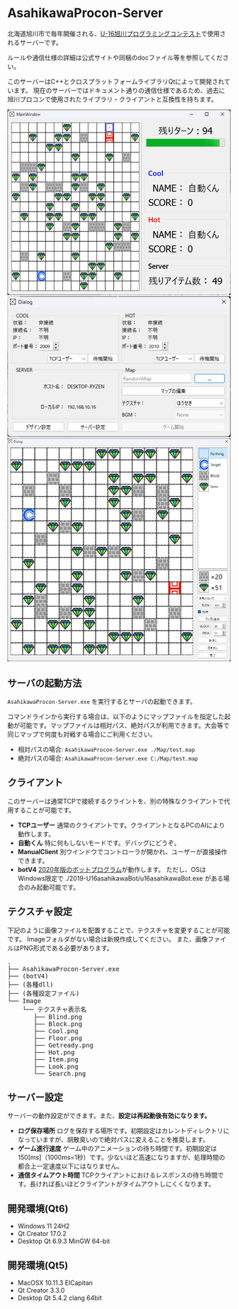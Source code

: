 
# AsahikawaProcon-Server

北海道旭川市で毎年開催される、[U-16旭川プログラミングコンテスト](http://www.procon-asahikawa.org/)で使用されるサーバーです。

ルールや通信仕様の詳細は公式サイトや同梱のdocファイル等を参照してください。

このサーバーはC++とクロスプラットフォームライブラリQtによって開発されています。
現在のサーバーではドキュメント通りの通信仕様であるため、過去に旭川プロコンで使用されたライブラリ・クライアントと互換性を持ちます。

<div align="center">
  <img src="doc/Screenshot3.png" width=800>
  <img src="doc/Screenshot1.png" width=600>
  <img src="doc/Screenshot2.png" width=600>
</div>

## サーバの起動方法
`AsahikawaProcon-Server.exe` を実行するとサーバの起動できます。

コマンドラインから実行する場合は、以下のようにマップファイルを指定した起動が可能です。マップファイルは相対パス、絶対パスが利用できます。大会等で同じマップで何度も対戦する場合にご利用ください。

- 相対パスの場合: `AsahikawaProcon-Server.exe ./Map/test.map`
- 絶対パスの場合: `AsahikawaProcon-Server.exe C:/Map/test.map`

## クライアント
このサーバーは通常TCPで接続するクライントを、別の特殊なクライアントで代用することが可能です。

* **TCPユーザー** 通常のクライアントです。クライアントとなるPCのAIにより動作します。
* **自動くん** 特に何もしないモードです。デバッグにどうぞ。
* **ManualClient** 別ウインドウでコントローラが開かれ、ユーザーが直接操作できます。
* **botV4** [2020年版のボットプログラム](https://www.procon-asahikawa.org/files/U16asahikawaBot.zip)が動作します。
  ただし、OSはWindows限定で ./2019-U16asahikawaBot/u16asahikawaBot.exe がある場合のみ起動可能です。

## テクスチャ設定
下記のように画像ファイルを配置することで、テクスチャを変更することが可能です。
Imageフォルダがない場合は新規作成してください。
また、画像ファイルはPNG形式である必要があります。

<pre>
.
├── AsahikawaProcon-Server.exe
├── (botV4)
├── (各種dll)
├── (各種設定ファイル)
└── Image
    └── テクスチャ表示名
       ├── Blind.png
       ├── Block.png
       ├── Cool.png
       ├── Floor.png
       ├── Getready.png
       ├── Hot.png
       ├── Item.png
       ├── Look.png
       └── Search.png
</pre>

## サーバー設定
サーバーの動作設定ができます。また、**設定は再起動後有効になります。**

* **ログ保存場所** ログを保存する場所です。初期設定はカレントディレクトリになっていますが、胡散臭いので絶対パスに変えることを推奨します。
* **ゲーム進行速度** ゲーム中のアニメーションの待ち時間です。初期設定は150[ms]（1000ms=1秒）です。少ないほど高速になりますが、処理時間の都合上一定速度以下にはなりません。
* **通信タイムアウト時間** TCPクライアントにおけるレスポンスの待ち時間です。長ければ長いほどクライアントがタイムアウトしにくくなります。

## 開発環境(Qt6)
- Windows 11 24H2
- Qt Creator 17.0.2
- Desktop Qt 6.9.3 MinGW 64-bit

## 開発環境(Qt5)
- MacOSX 10.11.3 ElCapitan
- Qt Creator 3.3.0
- Desktop Qt 5.4.2 clang 64bit


